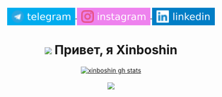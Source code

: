 <p align="center">
    <a href="https://t.me/xinboshinbutterworth" target="blank">
        <img align="center" src="assets/telegram.svg" alt="xinboshin's telegram"/>
    </a>
    <a href="https://instagram.com/xinboshin" target="blank">
        <img align="center" src="assets/instagram.svg" alt="xinboshin's instagram"/>
    </a>
    <a href="https://linkedin.com/in/xinboshin" target="blank">
        <img align="center" src="assets/linkedin.svg" alt="xinboshin's linkedin"/>
    </a>
</p>

<h1 align="center"><img src="https://media.giphy.com/media/hvRJCLFzcasrR4ia7z/giphy.gif" width="25"> Привет, я Xinboshin</h1>
<p align="center">
    <a href="https://github.com/Xinboshin?tab=repositories" target="blank">
        <img align="center" src="https://github-readme-stats.vercel.app/api?username=xinboshin&show_icons=true&count_private=true&theme=tokyonight&hide_border=false&bg_color=00000000" alt="xinboshin gh stats"/>
    </a></br></br>
    <a href="http://github-readme-streak-stats.herokuapp.com?user=minish144&theme=tokyonight&date_format=M%20j%5B%2C%20Y%5D&background=DD110000" target="blank">
        <img align="center" src="http://github-readme-streak-stats.herokuapp.com?user=xinboshin&theme=tokyonight&date_format=M%20j%5B%2C%20Y%5D&background=DD110000&fire=FF7100)](https://git.io/streak-stats"/>
   </a>
</p>
